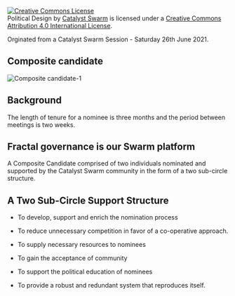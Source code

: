 
<a rel="license" href="http://creativecommons.org/licenses/by/4.0/"><img alt="Creative Commons License" style="border-width:0" src="https://i.creativecommons.org/l/by/4.0/88x31.png" /></a><br /><span xmlns:dct="http://purl.org/dc/terms/" href="http://purl.org/dc/dcmitype/Text" property="dct:title" rel="dct:type">Political Design</span> by <a xmlns:cc="http://creativecommons.org/ns#" href="https://github.com/Quality-Assurance-DAO" property="cc:attributionName" rel="cc:attributionURL">Catalyst Swarm</a> is licensed under a <a rel="license" href="http://creativecommons.org/licenses/by/4.0/">Creative Commons Attribution 4.0 International License</a>.

Orginated from a Catalyst Swarm Session - Saturday 26th June 2021.


## Composite candidate

![Composite candidate-1](https://user-images.githubusercontent.com/25156451/123540057-eb3f5680-d734-11eb-84ea-71930c122533.jpg)

## Background

The length of tenure for a nominee is three months and the period between meetings is two weeks.

## Fractal governance is our Swarm platform

A Composite Candidate comprised of two individuals nominated and supported by the Catalyst Swarm community in the form of a two sub-circle structure.

## A Two Sub-Circle Support Structure

- To develop, support and enrich the nomination process

- To reduce unnecessary competition in favor of a co-operative approach.

- To supply necessary resources to nominees

- To gain the acceptance of community

- To support the political education of nominees

- To provide a robust and redundant system that reproduces itself.
